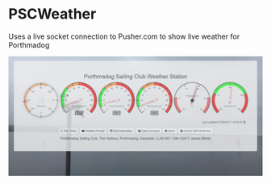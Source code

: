 # PSCWeather
Uses a live socket connection to Pusher.com to show live weather for Porthmadog 

![Screenshot](https://raw.githubusercontent.com/Jbithell/PSCWeatherStation/master/assets/img/github/screenshot1.PNG)
